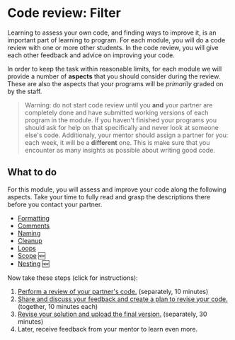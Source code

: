 # Code review: Filter

Learning to assess your own code, and finding ways to improve it, is an important part of learning to program. For each module, you will do a code review with one or more other students. In the code review, you will give each other feedback and advice on improving your code.

In order to keep the task within reasonable limits, for each module we will provide a number of **aspects** that you should consider during the review. These are also the aspects that your programs will be *primarily* graded on by the staff.

> Warning: do not start code review until you **and** your partner are completely done and have submitted working versions of each program in the module. If you haven't finished your programs you should ask for help on that specifically and never look at someone else's code.
> Additionaly, your mentor should assign a partner for you: each week, it will be a **different** one. This is make sure that you encounter as many insights as possible about writing good code.

## What to do

For this module, you will assess and improve your code along the following aspects. Take your time to fully read and grasp the descriptions there before you contact your partner.

- [Formatting](/quality/aspects/formatting)
- [Comments](/quality/aspects/comments)
- [Naming](/quality/aspects/naming)
- [Cleanup](/quality/aspects/cleanup)
- [Loops](/quality/aspects/loops)
- [Scope](/quality/aspects/scope) 🆕
- [Nesting](/quality/aspects/nesting) 🆕

Now take these steps (click for instructions):

1.  [Perform a review of your partner's code.](/modules/m5/review) (separately, 10 minutes)
2.  [Share and discuss your feedback and create a plan to revise your code.](/modules/m5/todo) (together, 10 minutes each)
3.  [Revise your solution and upload the final version.](/modules/m5/revised) (separately, 30 minutes)
4.  Later, receive feedback from your mentor to learn even more.
